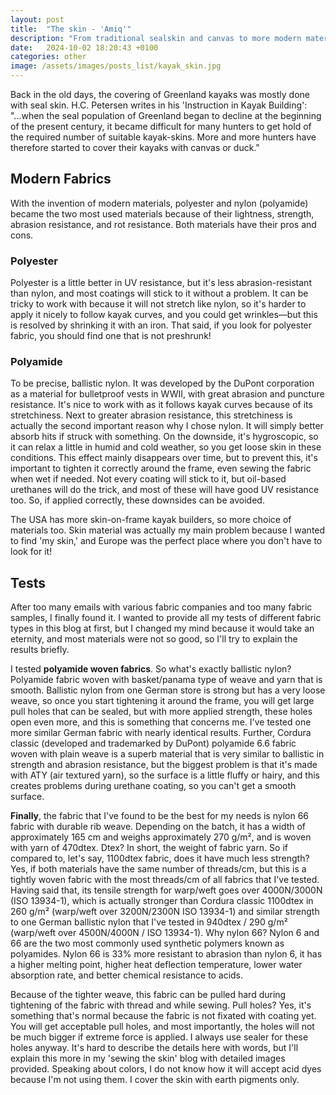 ```yaml
---
layout: post
title:  "The skin - 'Amiq'"
description: "From traditional sealskin and canvas to more modern materials such as polyester and polyamide. In search of the ideal skin-on-frame kayak fabric with optimal durability and abrasion resistance."
date:   2024-10-02 18:20:43 +0100
categories: other
image: /assets/images/posts_list/kayak_skin.jpg
---
```

Back in the old days, the covering of Greenland kayaks was mostly done with seal skin. H.C. Petersen writes in his 'Instruction in Kayak Building': "...when the seal population of Greenland began to decline at the beginning of the present century, it became difficult for many hunters to get hold of the required number of suitable kayak-skins. More and more hunters have therefore started to cover their kayaks with canvas or duck."

## Modern Fabrics

With the invention of modern materials, polyester and nylon (polyamide) became the two most used materials because of their lightness, strength, abrasion resistance, and rot resistance. Both materials have their pros and cons.

### Polyester
Polyester is a little better in UV resistance, but it's less abrasion-resistant than nylon, and most coatings will stick to it without a problem. It can be tricky to work with because it will not stretch like nylon, so it's harder to apply it nicely to follow kayak curves, and you could get wrinkles—but this is resolved by shrinking it with an iron. That said, if you look for polyester fabric, you should find one that is not preshrunk!

### Polyamide
To be precise, ballistic nylon. It was developed by the DuPont corporation as a material for bulletproof vests in WWII, with great abrasion and puncture resistance. It's nice to work with as it follows kayak curves because of its stretchiness. Next to greater abrasion resistance, this stretchiness is actually the second important reason why I chose nylon. It will simply better absorb hits if struck with something. On the downside, it's hygroscopic, so it can relax a little in humid and cold weather, so you get loose skin in these conditions. This effect mainly disappears over time, but to prevent this, it's important to tighten it correctly around the frame, even sewing the fabric when wet if needed. Not every coating will stick to it, but oil-based urethanes will do the trick, and most of these will have good UV resistance too. So, if applied correctly, these downsides can be avoided.

The USA has more skin-on-frame kayak builders, so more choice of materials too.
Skin material was actually my main problem because I wanted to find 'my skin,' and Europe was the perfect place where you don't have to look for it!

## Tests

After too many emails with various fabric companies and too many fabric samples, I finally found it. I wanted to provide all my tests of different fabric types in this blog at first, but I changed my mind because it would take an eternity, and most materials were not so good, so I'll try to explain the results briefly.

I tested <strong>polyamide woven fabrics</strong>. So what's exactly ballistic nylon? Polyamide fabric woven with basket/panama type of weave and yarn that is smooth. Ballistic nylon from one German store is strong but has a very loose weave, so once you start tightening it around the frame, you will get large pull holes that can be sealed, but with more applied strength, these holes open even more, and this is something that concerns me. I've tested one more similar German fabric with nearly identical results. Further, Cordura classic (developed and trademarked by DuPont) polyamide 6.6 fabric woven with plain weave is a superb material that is very similar to ballistic in strength and abrasion resistance, but the biggest problem is that it's made with ATY (air textured yarn), so the surface is a little fluffy or hairy, and this creates problems during urethane coating, so you can't get a smooth surface.

<strong>Finally</strong>, the fabric that I've found to be the best for my needs is nylon 66 fabric with durable rib weave. Depending on the batch, it has a width of approximately 165 cm and weighs approximately 270 g/m², and is woven with yarn of 470dtex. Dtex? In short, the weight of fabric yarn. So if compared to, let's say, 1100dtex fabric, does it have much less strength? Yes, if both materials have the same number of threads/cm, but this is a tightly woven fabric with the most threads/cm of all fabrics that I've tested. Having said that, its tensile strength for warp/weft goes over 4000N/3000N (ISO 13934-1), which is actually stronger than Cordura classic 1100dtex in 260 g/m² (warp/weft over 3200N/2300N ISO 13934-1) and similar strength to one German ballistic nylon that I've tested in 940dtex / 290 g/m² (warp/weft over 4500N/4000N / ISO 13934-1). Why nylon 66? Nylon 6 and 66 are the two most commonly used synthetic polymers known as polyamides. Nylon 66 is 33% more resistant to abrasion than nylon 6, it has a higher melting point, higher heat deflection temperature, lower water absorption rate, and better chemical resistance to acids.

Because of the tighter weave, this fabric can be pulled hard during tightening of the fabric with thread and while sewing. Pull holes? Yes, it's something that's normal because the fabric is not fixated with coating yet. You will get acceptable pull holes, and most importantly, the holes will not be much bigger if extreme force is applied. I always use sealer for these holes anyway. It's hard to describe the details here with words, but I'll explain this more in my 'sewing the skin' blog with detailed images provided.
Speaking about colors, I do not know how it will accept acid dyes because I'm not using them. I cover the skin with earth pigments only.

